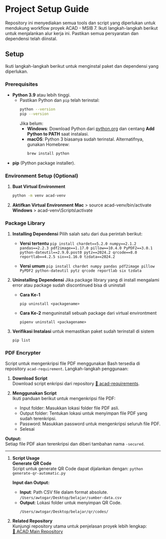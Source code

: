 # Project Setup Guide  
Repository ini menyediakan semua tools dan script yang diperlukan untuk mendukung workflow proyek ACAD - MSIB 7.
Ikuti langkah-langkah berikut untuk menjalankan alur kerja ini. Pastikan semua persyaratan dan dependensi telah diinstal.   

## Setup  

Ikuti langkah-langkah berikut untuk menginstal paket dan dependensi yang diperlukan.  

### Prerequisites  

- **Python 3.9** atau lebih tinggi. 
  -  Pastikan Python dan `pip` telah terinstal:  
        ```bash
        python --version
        pip --version
        ```  
        Jika belum:  
     - **Windows**: Download Python dari [python.org](https://www.python.org/) dan centang **Add Python to PATH** saat instalasi.  
     - **macOS**: Python 3 biasanya sudah terinstal. Alternatifnya, gunakan Homebrew:  
       ```bash
       brew install python
       ``` 
- **pip** (Python package installer).  


### Environment Setup (Optional)

1. **Buat Virtual Environment**  
   ```bash
   python -m venv acad-venv
   ```
2. **Aktifkan Virtual Environment**
    **Mac**
        > source acad-venv/bin/activate
    **Windows**
        > acad-venv\Scripts\activate

### Package Library

1. **Installing Dependensi**
    Pilih salah satu dari dua perintah berikut:
    - **Versi tertentu**
            ```pip install chardet==5.2.0 numpy==2.1.2 pandas==2.2.3 pdf2image==1.17.0 pillow==10.4.0 PyPDF2==3.0.1 python-dateutil==2.9.0.post0 pytz==2024.2 qrcode==8.0 reportlab==4.2.5 six==1.16.0 tzdata==2024.2
             ```
             
    - **Versi umum**
            ```pip install chardet numpy pandas pdf2image pillow PyPDF2 python-dateutil pytz qrcode reportlab six tzdata
             ```
2. **Uninstalling Dependensi**
   Jika package library yang di install mengalami error atau package sudah discontinued bisa di uninstall
   - **Cara Ke-1**
        ```
        pip uninstall <packagename>
        ```
    - **Cara Ke-2**
      menguninstall sebuah package dari virtual environtment
        ```
        pipenv uninstall <packagename>
        ```

3. **Verifikasi Instalasi**
untuk memastikan paket sudah terinstall di sistem
    ```
    pip list
    ```
### PDF Encrypter  

Script untuk mengenkripsi file PDF menggunakan Bash tersedia di repository `acad-requirement`. Langkah-langkah penggunaan:  

1. **Download Script**  
   Download script enkripsi dari repository [🔗 acad-requirements](https://github.com/awtogar/ACAD-requirements).  

2. **Menggunakan Script**  
   Ikuti panduan berikut untuk mengenkripsi file PDF:  
   - Input folder: Masukkan lokasi folder file PDF asli.  
   - Output folder: Tentukan lokasi untuk menyimpan file PDF yang sudah terenkripsi.  
   - Password: Masukkan password untuk mengenkripsi seluruh file PDF.  
   - Selesai

**Output:**  
Setiap file PDF akan terenkripsi dan diberi tambahan nama `-secured`.  

---

1. **Script Usage**  
    **Generate QR Code**  
    Script untuk generate QR Code dapat dijalankan dengan: 
        ```
        python generate-qr-automatic.py
        ```

    **Input dan Output:**  
    -   **Input**: Path CSV file dalam format absolute.  
              ```
              /Users/awtogar/Desktop/belajar/sumber-data.csv  
              ```
    -   **Output**: Lokasi folder untuk menyimpan QR Code.  
          ```
          /Users/awtogar/Desktop/belajar/qr/codes/  
          ```
          
2. **Related Repository**  
    Kunjungi repository utama untuk penjelasan proyek lebih lengkap:  
    [🔗 ACAD Main Repository](https://github.com/awtogar/acad)
